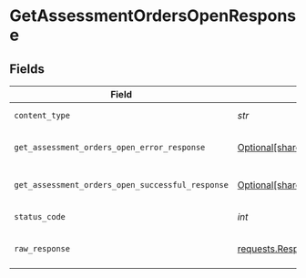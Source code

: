# GetAssessmentOrdersOpenResponse


## Fields

| Field                                                                                                                          | Type                                                                                                                           | Required                                                                                                                       | Description                                                                                                                    |
| ------------------------------------------------------------------------------------------------------------------------------ | ------------------------------------------------------------------------------------------------------------------------------ | ------------------------------------------------------------------------------------------------------------------------------ | ------------------------------------------------------------------------------------------------------------------------------ |
| `content_type`                                                                                                                 | *str*                                                                                                                          | :heavy_check_mark:                                                                                                             | HTTP response content type for this operation                                                                                  |
| `get_assessment_orders_open_error_response`                                                                                    | [Optional[shared.GetAssessmentOrdersOpenErrorResponse]](../../models/shared/getassessmentordersopenerrorresponse.md)           | :heavy_minus_sign:                                                                                                             | GET /assessment/orders/open Error response                                                                                     |
| `get_assessment_orders_open_successful_response`                                                                               | [Optional[shared.GetAssessmentOrdersOpenSuccessfulResponse]](../../models/shared/getassessmentordersopensuccessfulresponse.md) | :heavy_minus_sign:                                                                                                             | GET /assessment/orders/open Successful response                                                                                |
| `status_code`                                                                                                                  | *int*                                                                                                                          | :heavy_check_mark:                                                                                                             | HTTP response status code for this operation                                                                                   |
| `raw_response`                                                                                                                 | [requests.Response](https://requests.readthedocs.io/en/latest/api/#requests.Response)                                          | :heavy_minus_sign:                                                                                                             | Raw HTTP response; suitable for custom response parsing                                                                        |